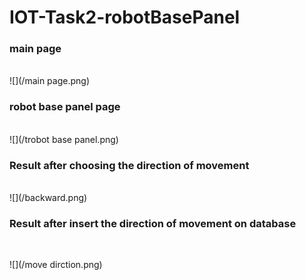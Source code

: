 # IOT-Task2-robotBasePanel
<h3>main page</h3><br>
 ![](/main page.png)




<h3>robot base panel page</h3><br>
 ![](/trobot base panel.png)




<h3> Result after choosing the direction of movement</h3><br>
 ![](/backward.png)







<h3>Result after insert the direction of movement on database</h3><br>

 ![](/move dirction.png)
   
 
  



